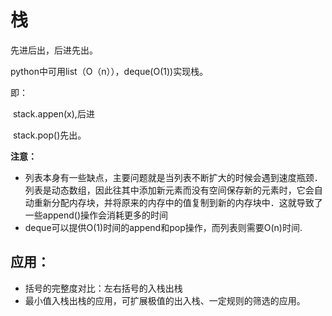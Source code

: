 # 栈

先进后出，后进先出。

python中可用list（O（n）），deque(O(1))实现栈。

即：

​		stack.appen(x),后进

​        stack.pop()先出。

**注意：**

* 列表本身有一些缺点，主要问题就是当列表不断扩大的时候会遇到速度瓶颈．列表是动态数组，因此往其中添加新元素而没有空间保存新的元素时，它会自动重新分配内存块，并将原来的内存中的值复制到新的内存块中．这就导致了一些append()操作会消耗更多的时间
* deque可以提供O(1)时间的append和pop操作，而列表则需要O(n)时间.

## 应用：
* 括号的完整度对比：左右括号的入栈出栈
* 最小值入栈出栈的应用，可扩展极值的出入栈、一定规则的筛选的应用。
